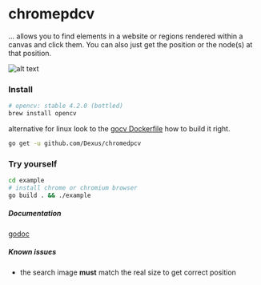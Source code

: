 # chromepdcv

... allows you to find elements in a website or regions rendered within a canvas and click them.
You can also just get the position or the node(s) at that position.

![alt text](example_match.png "Canvas sample")


### Install
```bash
# opencv: stable 4.2.0 (bottled)
brew install opencv
```
alternative for linux look to the [gocv Dockerfile](https://github.com/hybridgroup/gocv/blob/master/Dockerfile) how to build it right.

```bash
go get -u github.com/Dexus/chromedpcv
```


### Try yourself

```bash
cd example
# install chrome or chromium browser
go build . && ./example
```

##### Documentation
[godoc](https://godoc.org/github.com/Dexus/chromedpcv)

##### Known issues
 - the search image **must** match the real size to get correct position
